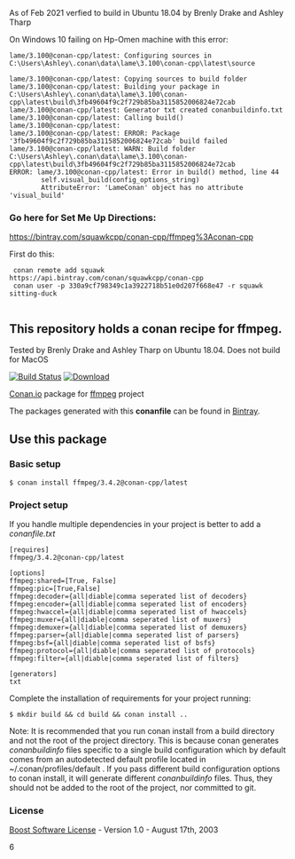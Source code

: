 
As of Feb 2021 verfied to build in Ubuntu 18.04 by Brenly Drake and Ashley Tharp

On Windows 10 failing on Hp-Omen machine with this error: 
```
lame/3.100@conan-cpp/latest: Configuring sources in C:\Users\Ashley\.conan\data\lame\3.100\conan-cpp\latest\source

lame/3.100@conan-cpp/latest: Copying sources to build folder
lame/3.100@conan-cpp/latest: Building your package in C:\Users\Ashley\.conan\data\lame\3.100\conan-cpp\latest\build\3fb49604f9c2f729b85ba3115852006824e72cab
lame/3.100@conan-cpp/latest: Generator txt created conanbuildinfo.txt
lame/3.100@conan-cpp/latest: Calling build()
lame/3.100@conan-cpp/latest:
lame/3.100@conan-cpp/latest: ERROR: Package '3fb49604f9c2f729b85ba3115852006824e72cab' build failed
lame/3.100@conan-cpp/latest: WARN: Build folder C:\Users\Ashley\.conan\data\lame\3.100\conan-cpp\latest\build\3fb49604f9c2f729b85ba3115852006824e72cab
ERROR: lame/3.100@conan-cpp/latest: Error in build() method, line 44
        self.visual_build(config_options_string)
        AttributeError: 'LameConan' object has no attribute 'visual_build'

```

### Go here for Set Me Up Directions: 
https://bintray.com/squawkcpp/conan-cpp/ffmpeg%3Aconan-cpp

First do this: 
```
 conan remote add squawk https://api.bintray.com/conan/squawkcpp/conan-cpp
 conan user -p 330a9cf798349c1a3922718b51e0d207f668e47 -r squawk sitting-duck


```

## This repository holds a conan recipe for ffmpeg.

Tested by Brenly Drake and Ashley Tharp on Ubuntu 18.04. 
Does not build for MacOS

[![Build Status](https://travis-ci.org/spielhuus/conan-ffmpeg.svg?branch=master)](https://travis-ci.org/spielhuus/conan-ffmpeg)
[ ![Download](https://api.bintray.com/packages/squawkcpp/conan-cpp/ffmpeg%3Aconan-cpp/images/download.svg) ](https://bintray.com/squawkcpp/conan-cpp/ffmpeg%3Aconan-cpp)

[Conan.io](https://conan.io) package for [ffmpeg](https://www.ffmpeg.org) project

The packages generated with this **conanfile** can be found in [Bintray](https://bintray.com/squawkcpp/conan-cpp/ffmpeg%3Aconan-cpp).

## Use this package

### Basic setup

    $ conan install ffmpeg/3.4.2@conan-cpp/latest

### Project setup

If you handle multiple dependencies in your project is better to add a *conanfile.txt*

    [requires]
    ffmpeg/3.4.2@conan-cpp/latest

    [options]
    ffmpeg:shared=[True, False]
    ffmpeg:pic=[True,False]
    ffmpeg:decoder={all|diable|comma seperated list of decoders}
    ffmpeg:encoder={all|diable|comma seperated list of encoders}
    ffmpeg:hwaccel={all|diable|comma seperated list of hwaccels}
    ffmpeg:muxer={all|diable|comma seperated list of muxers}
    ffmpeg:demuxer={all|diable|comma seperated list of demuxers}
    ffmpeg:parser={all|diable|comma seperated list of parsers}
    ffmpeg:bsf={all|diable|comma seperated list of bsfs}
    ffmpeg:protocol={all|diable|comma seperated list of protocols}
    ffmpeg:filter={all|diable|comma seperated list of filters}

    [generators]
    txt

Complete the installation of requirements for your project running:

    $ mkdir build && cd build && conan install ..
	
Note: It is recommended that you run conan install from a build directory and not the root of the project directory.  This is because conan generates *conanbuildinfo* files specific to a single build configuration which by default comes from an autodetected default profile located in ~/.conan/profiles/default .  If you pass different build configuration options to conan install, it will generate different *conanbuildinfo* files.  Thus, they should not be added to the root of the project, nor committed to git. 

### License
[Boost Software License](http://www.boost.org/LICENSE_1_0.txt) - Version 1.0 - August 17th, 2003

6
